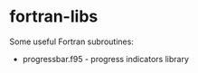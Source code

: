 fortran-libs
============

Some useful Fortran subroutines:

* progressbar.f95 - progress indicators library
